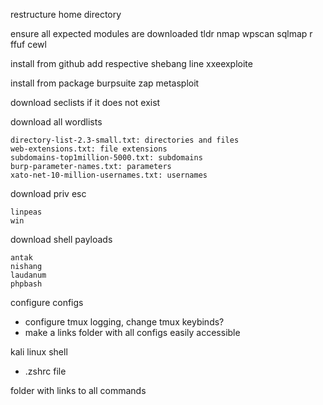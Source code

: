 restructure home directory

ensure all expected modules are downloaded
	tldr
	nmap
	wpscan
	sqlmap
	r
	ffuf
	cewl

install from github
add respective shebang line
xxeexploite

install from package
	burpsuite
	zap
	metasploit

download seclists if it does not exist

download all wordlists
```
directory-list-2.3-small.txt: directories and files
web-extensions.txt: file extensions  
subdomains-top1million-5000.txt: subdomains  
burp-parameter-names.txt: parameters 
xato-net-10-million-usernames.txt: usernames
```

download priv esc
```
linpeas
win
```

download shell payloads
```
antak
nishang  
laudanum  
phpbash
```




configure configs

- configure tmux logging, change tmux keybinds?
- make a links folder with all configs easily accessible

kali linux shell
- .zshrc file

folder with links to all commands
